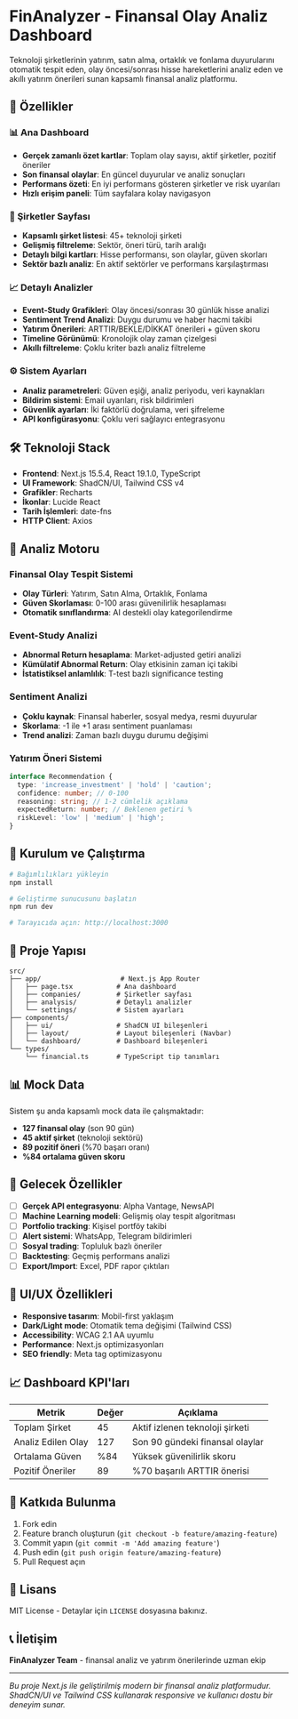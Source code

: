 # FinAnalyzer - Finansal Olay Analiz Dashboard

Teknoloji şirketlerinin yatırım, satın alma, ortaklık ve fonlama duyurularını otomatik tespit eden, olay öncesi/sonrası hisse hareketlerini analiz eden ve akıllı yatırım önerileri sunan kapsamlı finansal analiz platformu.

## 🚀 Özellikler

### 📊 Ana Dashboard
- **Gerçek zamanlı özet kartlar**: Toplam olay sayısı, aktif şirketler, pozitif öneriler
- **Son finansal olaylar**: En güncel duyurular ve analiz sonuçları
- **Performans özeti**: En iyi performans gösteren şirketler ve risk uyarıları
- **Hızlı erişim paneli**: Tüm sayfalara kolay navigasyon

### 🏢 Şirketler Sayfası
- **Kapsamlı şirket listesi**: 45+ teknoloji şirketi
- **Gelişmiş filtreleme**: Sektör, öneri türü, tarih aralığı
- **Detaylı bilgi kartları**: Hisse performansı, son olaylar, güven skorları
- **Sektör bazlı analiz**: En aktif sektörler ve performans karşılaştırması

### 📈 Detaylı Analizler
- **Event-Study Grafikleri**: Olay öncesi/sonrası 30 günlük hisse analizi
- **Sentiment Trend Analizi**: Duygu durumu ve haber hacmi takibi
- **Yatırım Önerileri**: ARTTIR/BEKLE/DİKKAT önerileri + güven skoru
- **Timeline Görünümü**: Kronolojik olay zaman çizelgesi
- **Akıllı filtreleme**: Çoklu kriter bazlı analiz filtreleme

### ⚙️ Sistem Ayarları
- **Analiz parametreleri**: Güven eşiği, analiz periyodu, veri kaynakları
- **Bildirim sistemi**: Email uyarıları, risk bildirimleri
- **Güvenlik ayarları**: İki faktörlü doğrulama, veri şifreleme
- **API konfigürasyonu**: Çoklu veri sağlayıcı entegrasyonu

## 🛠️ Teknoloji Stack

- **Frontend**: Next.js 15.5.4, React 19.1.0, TypeScript
- **UI Framework**: ShadCN/UI, Tailwind CSS v4
- **Grafikler**: Recharts
- **İkonlar**: Lucide React
- **Tarih İşlemleri**: date-fns
- **HTTP Client**: Axios

## 🎯 Analiz Motoru

### Finansal Olay Tespit Sistemi
- **Olay Türleri**: Yatırım, Satın Alma, Ortaklık, Fonlama
- **Güven Skorlaması**: 0-100 arası güvenilirlik hesaplaması
- **Otomatik sınıflandırma**: AI destekli olay kategorilendirme

### Event-Study Analizi
- **Abnormal Return hesaplama**: Market-adjusted getiri analizi
- **Kümülatif Abnormal Return**: Olay etkisinin zaman içi takibi
- **İstatistiksel anlamlılık**: T-test bazlı significance testing

### Sentiment Analizi
- **Çoklu kaynak**: Finansal haberler, sosyal medya, resmi duyurular
- **Skorlama**: -1 ile +1 arası sentiment puanlaması
- **Trend analizi**: Zaman bazlı duygu durumu değişimi

### Yatırım Öneri Sistemi
```typescript
interface Recommendation {
  type: 'increase_investment' | 'hold' | 'caution';
  confidence: number; // 0-100
  reasoning: string; // 1-2 cümlelik açıklama
  expectedReturn: number; // Beklenen getiri %
  riskLevel: 'low' | 'medium' | 'high';
}
```

## 🚀 Kurulum ve Çalıştırma

```bash
# Bağımlılıkları yükleyin
npm install

# Geliştirme sunucusunu başlatın
npm run dev

# Tarayıcıda açın: http://localhost:3000
```

## 📁 Proje Yapısı

```
src/
├── app/                    # Next.js App Router
│   ├── page.tsx           # Ana dashboard
│   ├── companies/         # Şirketler sayfası
│   ├── analysis/          # Detaylı analizler
│   └── settings/          # Sistem ayarları
├── components/
│   ├── ui/                # ShadCN UI bileşenleri
│   ├── layout/            # Layout bileşenleri (Navbar)
│   └── dashboard/         # Dashboard bileşenleri
└── types/
    └── financial.ts       # TypeScript tip tanımları
```

## 📊 Mock Data

Sistem şu anda kapsamlı mock data ile çalışmaktadır:
- **127 finansal olay** (son 90 gün)
- **45 aktif şirket** (teknoloji sektörü)
- **89 pozitif öneri** (%70 başarı oranı)
- **%84 ortalama güven skoru**

## 🔮 Gelecek Özellikler

- [ ] **Gerçek API entegrasyonu**: Alpha Vantage, NewsAPI
- [ ] **Machine Learning modeli**: Gelişmiş olay tespit algoritması
- [ ] **Portfolio tracking**: Kişisel portföy takibi
- [ ] **Alert sistemi**: WhatsApp, Telegram bildirimleri
- [ ] **Sosyal trading**: Topluluk bazlı öneriler
- [ ] **Backtesting**: Geçmiş performans analizi
- [ ] **Export/Import**: Excel, PDF rapor çıktıları

## 🎨 UI/UX Özellikleri

- **Responsive tasarım**: Mobil-first yaklaşım
- **Dark/Light mode**: Otomatik tema değişimi (Tailwind CSS)
- **Accessibility**: WCAG 2.1 AA uyumlu
- **Performance**: Next.js optimizasyonları
- **SEO friendly**: Meta tag optimizasyonu

## 📈 Dashboard KPI'ları

| Metrik | Değer | Açıklama |
|--------|-------|----------|
| Toplam Şirket | 45 | Aktif izlenen teknoloji şirketi |
| Analiz Edilen Olay | 127 | Son 90 gündeki finansal olaylar |
| Ortalama Güven | %84 | Yüksek güvenilirlik skoru |
| Pozitif Öneriler | 89 | %70 başarılı ARTTIR önerisi |

## 🤝 Katkıda Bulunma

1. Fork edin
2. Feature branch oluşturun (`git checkout -b feature/amazing-feature`)
3. Commit yapın (`git commit -m 'Add amazing feature'`)
4. Push edin (`git push origin feature/amazing-feature`)
5. Pull Request açın

## 📄 Lisans

MIT License - Detaylar için `LICENSE` dosyasına bakınız.

## 📞 İletişim

**FinAnalyzer Team** - finansal analiz ve yatırım önerilerinde uzman ekip

---

*Bu proje Next.js ile geliştirilmiş modern bir finansal analiz platformudur. ShadCN/UI ve Tailwind CSS kullanarak responsive ve kullanıcı dostu bir deneyim sunar.*
